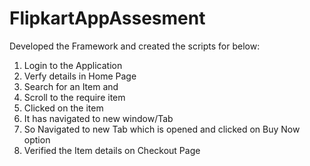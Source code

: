 # FlipkartAppAssesment
Developed the Framework and created the scripts for below:
1. Login to the Application
2. Verfy details in Home Page
3. Search for an Item and 
4. Scroll to the require item
5. Clicked on the item
6. It has navigated to new window/Tab 
7. So Navigated to new Tab which is opened and clicked on Buy Now option 
8. Verified the Item details on Checkout Page
